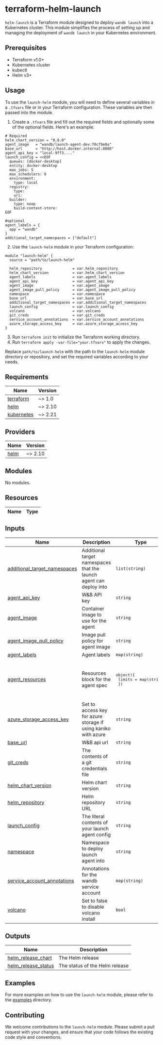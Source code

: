 # terraform-helm-launch

`helm-launch` is a Terraform module designed to deploy `wandb launch` into a Kubernetes cluster. This module simplifies the process of setting up and managing the deployment of `wandb launch` in your Kubernetes environment.

## Prerequisites

- Terraform v1.0+
- Kubernetes cluster
- kubectl
- Helm v3+

## Usage

To use the `launch-helm` module, you will need to define several variables in a `.tfvars` file or in your Terraform configuration. These variables are then passed into the module.

1. Create a `.tfvars` file and fill out the required fields and optionally some of the optional fields. Here's an example:

```hcl
# Required
helm_chart_version = "0.8.0"
agent_image   = "wandb/launch-agent-dev:f0cf9e0a"
base_url      = "http://host.docker.internal:8080"
agent_api_key = "local-9ff3...."
launch_config = <<EOF
  queues: [docker-desktop]
  entity: docker-desktop
  max_jobs: 5
  max_schedulers: 8
  environment:
    type: local
  registry:
    type:
    uri:
  builder:
    type: noop
    build-context-store: 
EOF

#optional
agent_labels = {
  app = "wandb"
}
additional_target_namespaces = ["default"]
```

2. Use the `launch-helm` module in your Terraform configuration:

```hcl
module "launch-helm" {
  source = "path/to/launch-helm"

  helm_repository              = var.helm_repository
  helm_chart_version           = var.helm_chart_version
  agent_labels                 = var.agent_labels
  agent_api_key                = var.agent_api_key
  agent_image                  = var.agent_image
  agent_image_pull_policy      = var.agent_image_pull_policy
  namespace                    = var.namespace
  base_url                     = var.base_url
  additional_target_namespaces = var.additional_target_namespaces
  launch_config                = var.launch_config
  volcano                      = var.volcano
  git_creds                    = var.git_creds
  service_account_annotations  = var.service_account_annotations
  azure_storage_access_key     = var.azure_storage_access_key
}
```

3. Run `terraform init` to initialize the Terraform working directory.
4. Run `terraform apply -var-file="your.tfvars"` to apply the changes.

Replace `path/to/launch-helm` with the path to the `launch-helm` module directory or repository, and set the required variables according to your needs.

<!-- BEGIN_TF_DOCS -->
## Requirements

| Name | Version |
|------|---------|
| <a name="requirement_terraform"></a> [terraform](#requirement\_terraform) | ~> 1.0 |
| <a name="requirement_helm"></a> [helm](#requirement\_helm) | ~> 2.10 |
| <a name="requirement_kubernetes"></a> [kubernetes](#requirement\_kubernetes) | ~> 2.21 |

## Providers

| Name | Version |
|------|---------|
| <a name="provider_helm"></a> [helm](#provider\_helm) | ~> 2.10 |

## Modules

No modules.

## Resources

| Name | Type |
|------|------|

## Inputs

| Name | Description | Type | Default | Required |
|------|-------------|------|---------|:--------:|
| <a name="input_additional_target_namespaces"></a> [additional\_target\_namespaces](#input\_additional\_target\_namespaces) | Additional target namespaces that the launch agent can deploy into | `list(string)` | <pre>[<br>  "wandb",<br>  "default"<br>]</pre> | no |
| <a name="input_agent_api_key"></a> [agent\_api\_key](#input\_agent\_api\_key) | W&B API key | `string` | n/a | yes |
| <a name="input_agent_image"></a> [agent\_image](#input\_agent\_image) | Container image to use for the agent | `string` | n/a | yes |
| <a name="input_agent_image_pull_policy"></a> [agent\_image\_pull\_policy](#input\_agent\_image\_pull\_policy) | Image pull policy for agent image | `string` | `"Always"` | no |
| <a name="input_agent_labels"></a> [agent\_labels](#input\_agent\_labels) | Agent labels | `map(string)` | `{}` | no |
| <a name="input_agent_resources"></a> [agent\_resources](#input\_agent\_resources) | Resources block for the agent spec | <pre>object({<br>    limits = map(string)<br>  })</pre> | <pre>{<br>  "limits": {<br>    "cpu": "1",<br>    "memory": "1Gi"<br>  }<br>}</pre> | no |
| <a name="input_azure_storage_access_key"></a> [azure\_storage\_access\_key](#input\_azure\_storage\_access\_key) | Set to access key for azure storage if using kaniko with azure | `string` | `""` | no |
| <a name="input_base_url"></a> [base\_url](#input\_base\_url) | W&B api url | `string` | n/a | yes |
| <a name="input_git_creds"></a> [git\_creds](#input\_git\_creds) | The contents of a git credentials file | `string` | `""` | no |
| <a name="input_helm_chart_version"></a> [helm\_chart\_version](#input\_helm\_chart\_version) | Helm chart version | `string` | n/a | yes |
| <a name="input_helm_repository"></a> [helm\_repository](#input\_helm\_repository) | Helm repository URL | `string` | `"https://wandb.github.io/helm-charts"` | no |
| <a name="input_launch_config"></a> [launch\_config](#input\_launch\_config) | The literal contents of your launch agent config | `string` | n/a | yes |
| <a name="input_namespace"></a> [namespace](#input\_namespace) | Namespace to deploy launch agent into | `string` | `"wandb"` | no |
| <a name="input_service_account_annotations"></a> [service\_account\_annotations](#input\_service\_account\_annotations) | Annotations for the wandb service account | `map(string)` | `{}` | no |
| <a name="input_volcano"></a> [volcano](#input\_volcano) | Set to false to disable volcano install | `bool` | `false` | no |

## Outputs

| Name | Description |
|------|-------------|
| <a name="output_helm_release_chart"></a> [helm\_release\_chart](#output\_helm\_release\_chart) | The Helm release |
| <a name="output_helm_release_status"></a> [helm\_release\_status](#output\_helm\_release\_status) | The status of the Helm release |
<!-- END_TF_DOCS -->

## Examples

For more examples on how to use the `launch-helm` module, please refer to the [examples](./examples) directory.

## Contributing

We welcome contributions to the `launch-helm` module. Please submit a pull request with your changes, and ensure that your code follows the existing code style and conventions.